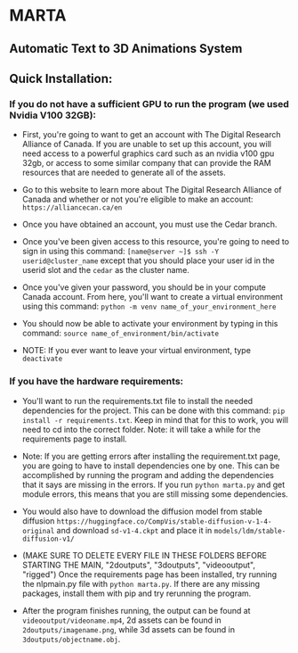 # MARTA

## Automatic Text to 3D Animations System

## Quick Installation:

### If you do not have a sufficient GPU to run the program (we used Nvidia V100 32GB):

- First, you're going to want to get an account with The Digital Research Alliance of Canada. If you are unable to set up this account, you will need access to a powerful graphics card such as an nvidia v100 gpu 32gb, or access to some similar company that can provide the RAM resources that are needed to generate all of the assets.

- Go to this website to learn more about The Digital Research Alliance of Canada and whether or not you're eligible to make an account: `https://alliancecan.ca/en`

- Once you have obtained an account, you must use the Cedar branch.

- Once you've been given access to this resource, you're going to need to sign in using this command: `[name@server ~]$ ssh -Y userid@cluster_name` except that you should place your user id in the userid slot and the `cedar` as the cluster name.

- Once you've given your password, you should be in your compute Canada account. From here, you'll want to create a virtual environment using this command:  `python -m venv name_of_your_environment_here`

- You should now be able to activate your environment by typing in this command: `source name_of_environment/bin/activate`

- NOTE: If you ever want to leave your virtual environment, type `deactivate`

### If you have the hardware requirements:

- You'll want to run the requirements.txt file to install the needed dependencies for the project. This can be done with this command: `pip install -r requirements.txt`. Keep in mind that for this to work, you will need to cd into the correct folder. Note: it will take a while for the requirements page to install.
  
- Note: If you are getting errors after installing the requirement.txt page, you are going to have to install dependencies one by one. This can be accomplished by running the program and adding the dependencies that it says are missing in the errors. If you run `python marta.py` and get module errors, this means that you are still missing some dependencies.

- You would also have to download the diffusion model from stable diffusion `https://huggingface.co/CompVis/stable-diffusion-v-1-4-original` and download `sd-v1-4.ckpt` and place it in `models/ldm/stable-diffusion-v1/`

- (MAKE SURE TO DELETE EVERY FILE IN THESE FOLDERS BEFORE STARTING THE MAIN, "2doutputs", "3doutputs", "videooutput", "rigged") Once the requirements page has been installed, try running the nlpmain.py file with  `python marta.py`. If there are any missing packages, install them with pip and try rerunning the program.

- After the program finishes running, the output can be found at `videooutput/videoname.mp4`, 2d assets can be found in `2doutputs/imagename.png`, while 3d assets can be found in `3doutputs/objectname.obj`.

